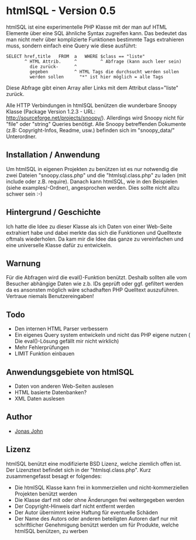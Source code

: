 ﻿htmlSQL - Version 0.5
=====================

htmlSQL ist eine experimentelle PHP Klasse mit der man auf HTML
Elemente über eine SQL ähnliche Syntax zugreifen kann. Das
bedeutet das man nicht mehr über komplizierte Funktionen
bestimmte Tags extrahieren muss, sondern einfach eine Query
wie diese ausführt:

    SELECT href,title   FROM  a   WHERE $class == "liste"
           ^ HTML Attrib.     ^         ^ Abfrage (kann auch leer sein)
             die zurück-      ^
             gegeben          ^ HTML Tags die durchsucht werden sollen
             werden sollen      "*" ist hier möglich = alle Tags

Diese Abfrage gibt einen Array aller Links mit dem Attribut class="liste"
zurück.

Alle HTTP Verbindungen in htmlSQL benützen die wunderbare Snoopy Klasse
(Package Version 1.2.3 - URL: http://sourceforge.net/projects/snoopy/).
Allerdings wird Snoopy nicht für "file" oder "string" Queries benötigt.
Alle Snoopy betreffenden Dokumente (z.B: Copyright-Infos, Readme, usw.)
befinden sich im "snoopy_data/" Unterordner.


Installation / Anwendung
------------------------

Um htmlSQL in eigenen Projekten zu benützen ist es nur notwendig die
zwei Dateien "snoopy.class.php" und die "htmlsql.class.php" zu laden
(mit include oder z.B. require). Danach kann htmlSQL, wie in den
Beispielen (siehe examples/-Ordner), angesprochen werden. Dies sollte
nicht allzu schwer sein :-)


Hintergrund / Geschichte
------------------------

Ich hatte die Idee zu dieser Klasse als ich Daten von einer Web-Seite
extrahiert habe und dabei merkte das sich die Funktionen und Quelltexte
oftmals wiederholen. Da kam mir die Idee das ganze zu vereinfachen und
eine universelle Klasse dafür zu entwickeln.


Warnung
-------

Für die Abfragen wird die eval()-Funktion benützt. Deshalb sollten alle
vom Besucher abhängige Daten wie z.b. IDs geprüft oder ggf. gefiltert
werden da es ansonsten möglich wäre schadhaften PHP Quelltext auszuführen.
Vertraue niemals Benutzereingaben!


Todo
----

- Den internen HTML Parser verbessern
- Ein eigenes Query system entwickeln und nicht
  das PHP eigene nutzen ( Die eval()-Lösung gefällt mir nicht wirklich)
- Mehr Fehlerprüfungen
- LIMIT Funktion einbauen


Anwendungsgebiete von htmlSQL
-----------------------------

- Daten von anderen Web-Seiten auslesen
- HTML basierte Datenbanken?
- XML Daten auslesen


Author
------

- [Jonas John](http://www.jonasjohn.de/)


Lizenz
------

htmlSQL benützt eine modifizierte BSD Lizenz, welche ziemlich offen ist.
Der Lizenztext befindet sich in der "htmlsql.class.php".
Kurz zusammengefasst besagt er folgendes:

- Die htmlSQL Klasse kann frei in kommerziellen und nicht-kommerziellen Projekten benützt werden
- Die Klasse darf mit oder ohne Änderungen frei weitergegeben werden
- Der Copyright-Hinweis darf nicht entfernt werden
- Der Autor übernimmt keine Haftung für eventuelle Schäden
- Der Name des Autors oder anderen beteiligten Autoren darf nur mit
  schriftlicher Genehmigung benützt werden um für Produkte, welche
  htmlSQL benützen, zu werben
